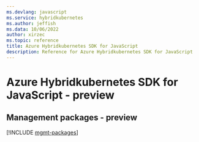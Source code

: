 ```yaml
---
ms.devlang: javascript
ms.service: hybridkubernetes
ms.author: jeffish
ms.data: 10/06/2022
author: xirzec
ms.topic: reference
title: Azure Hybridkubernetes SDK for JavaScript
description: Reference for Azure Hybridkubernetes SDK for JavaScript
---
```

# Azure Hybridkubernetes SDK for JavaScript - preview

## Management packages - preview
[!INCLUDE [mgmt-packages](hybridkubernetes-mgmt-index.md)]
